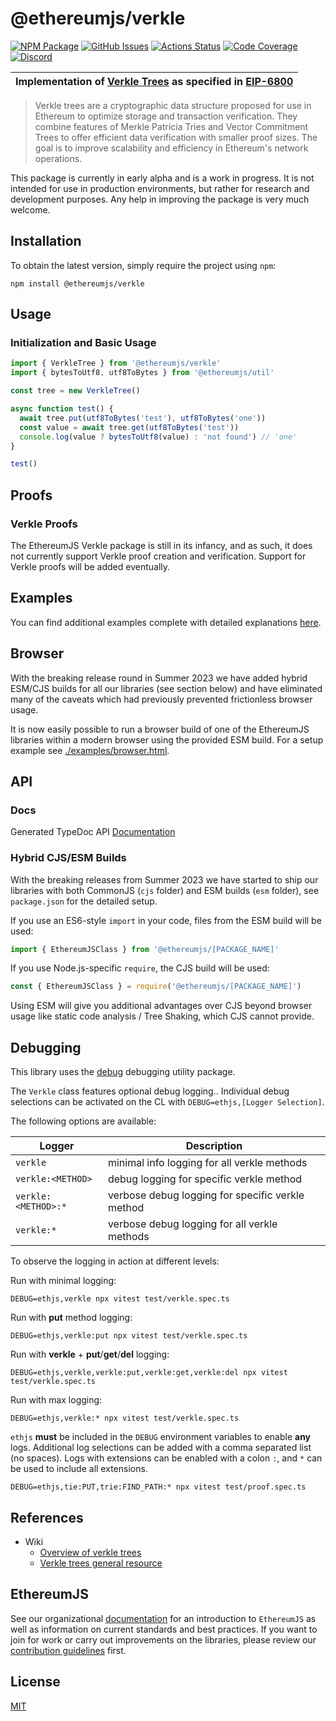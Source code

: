 # @ethereumjs/verkle

[![NPM Package][verkle-npm-badge]][verkle-npm-link]
[![GitHub Issues][verkle-issues-badge]][verkle-issues-link]
[![Actions Status][verkle-actions-badge]][verkle-actions-link]
[![Code Coverage][verkle-coverage-badge]][verkle-coverage-link]
[![Discord][discord-badge]][discord-link]

| Implementation of [Verkle Trees](https://ethereum.org/en/roadmap/verkle-trees/) as specified in [EIP-6800](https://eips.ethereum.org/EIPS/eip-6800) |
| --------------------------------------------------------------------------------------------------------------------------------------------------- |

> Verkle trees are a cryptographic data structure proposed for use in Ethereum to optimize storage and transaction verification. They combine features of Merkle Patricia Tries and Vector Commitment Trees to offer efficient data verification with smaller proof sizes. The goal is to improve scalability and efficiency in Ethereum's network operations.

This package is currently in early alpha and is a work in progress. It is not intended for use in production environments, but rather for research and development purposes. Any help in improving the package is very much welcome.

## Installation

To obtain the latest version, simply require the project using `npm`:

```shell
npm install @ethereumjs/verkle
```

## Usage

### Initialization and Basic Usage

```ts
import { VerkleTree } from '@ethereumjs/verkle'
import { bytesToUtf8, utf8ToBytes } from '@ethereumjs/util'

const tree = new VerkleTree()

async function test() {
  await tree.put(utf8ToBytes('test'), utf8ToBytes('one'))
  const value = await tree.get(utf8ToBytes('test'))
  console.log(value ? bytesToUtf8(value) : 'not found') // 'one'
}

test()
```

## Proofs

### Verkle Proofs

The EthereumJS Verkle package is still in its infancy, and as such, it does not currently support Verkle proof creation and verification. Support for Verkle proofs will be added eventually.

## Examples

You can find additional examples complete with detailed explanations [here](./examples/README.md).

## Browser

With the breaking release round in Summer 2023 we have added hybrid ESM/CJS builds for all our libraries (see section below) and have eliminated many of the caveats which had previously prevented frictionless browser usage.

It is now easily possible to run a browser build of one of the EthereumJS libraries within a modern browser using the provided ESM build. For a setup example see [./examples/browser.html](./examples/browser.html).

## API

### Docs

Generated TypeDoc API [Documentation](./docs/README.md)

### Hybrid CJS/ESM Builds

With the breaking releases from Summer 2023 we have started to ship our libraries with both CommonJS (`cjs` folder) and ESM builds (`esm` folder), see `package.json` for the detailed setup.

If you use an ES6-style `import` in your code, files from the ESM build will be used:

```ts
import { EthereumJSClass } from '@ethereumjs/[PACKAGE_NAME]'
```

If you use Node.js-specific `require`, the CJS build will be used:

```ts
const { EthereumJSClass } = require('@ethereumjs/[PACKAGE_NAME]')
```

Using ESM will give you additional advantages over CJS beyond browser usage like static code analysis / Tree Shaking, which CJS cannot provide.

## Debugging

This library uses the [debug](https://github.com/visionmedia/debug) debugging utility package.

The `Verkle` class features optional debug logging.. Individual debug selections can be activated on the CL with `DEBUG=ethjs,[Logger Selection]`.

The following options are available:

| Logger              | Description                                      |
| ------------------- | ------------------------------------------------ |
| `verkle`            | minimal info logging for all verkle methods      |
| `verkle:<METHOD>`   | debug logging for specific verkle method         |
| `verkle:<METHOD>:*` | verbose debug logging for specific verkle method |
| `verkle:*`          | verbose debug logging for all verkle methods     |

To observe the logging in action at different levels:

Run with minimal logging:

```shell
DEBUG=ethjs,verkle npx vitest test/verkle.spec.ts
```

Run with **put** method logging:

```shell
DEBUG=ethjs,verkle:put npx vitest test/verkle.spec.ts
```

Run with **verkle** + **put**/**get**/**del** logging:

```shell
DEBUG=ethjs,verkle,verkle:put,verkle:get,verkle:del npx vitest test/verkle.spec.ts
```

Run with max logging:

```shell
DEBUG=ethjs,verkle:* npx vitest test/verkle.spec.ts
```

`ethjs` **must** be included in the `DEBUG` environment variables to enable **any** logs.
Additional log selections can be added with a comma separated list (no spaces). Logs with extensions can be enabled with a colon `:`, and `*` can be used to include all extensions.

`DEBUG=ethjs,tie:PUT,trie:FIND_PATH:* npx vitest test/proof.spec.ts`

## References

- Wiki
  - [Overview of verkle trees](https://ethereum.org/en/roadmap/verkle-trees/)
  - [Verkle trees general resource](https://verkle.info/)

## EthereumJS

See our organizational [documentation](https://ethereumjs.readthedocs.io) for an introduction to `EthereumJS` as well as information on current standards and best practices. If you want to join for work or carry out improvements on the libraries, please review our [contribution guidelines](https://ethereumjs.readthedocs.io/en/latest/contributing.html) first.

## License

[MIT](https://opensource.org/licenses/MIT)

[discord-badge]: https://img.shields.io/static/v1?logo=discord&label=discord&message=Join&color=blue
[discord-link]: https://discord.gg/TNwARpR
[verkle-npm-badge]: https://img.shields.io/npm/v/@ethereumjs/verkle.svg
[verkle-npm-link]: https://www.npmjs.com/package/@ethereumjs/verkle
[verkle-issues-badge]: https://img.shields.io/github/issues/ethereumjs/ethereumjs-monorepo/package:%20verkle?label=issues
[verkle-issues-link]: https://github.com/ethereumjs/ethereumjs-monorepo/issues?q=is%3Aopen+is%3Aissue+label%3A"package%3A+verkle"
[verkle-actions-badge]: https://github.com/ethereumjs/ethereumjs-monorepo/workflows/Verkle/badge.svg
[verkle-actions-link]: https://github.com/ethereumjs/ethereumjs-monorepo/actions?query=workflow%3A%22Verkle%22
[verkle-coverage-badge]: https://codecov.io/gh/ethereumjs/ethereumjs-monorepo/branch/master/graph/badge.svg?flag=verkle
[verkle-coverage-link]: https://codecov.io/gh/ethereumjs/ethereumjs-monorepo/tree/master/packages/verkle

